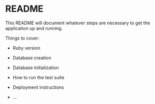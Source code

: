 # README

This README will document whatever steps are necessary to get the
application up and running.

Things to cover:

* Ruby version

* Database creation

* Database initialization

* How to run the test suite

* Deployment instructions

* ...
